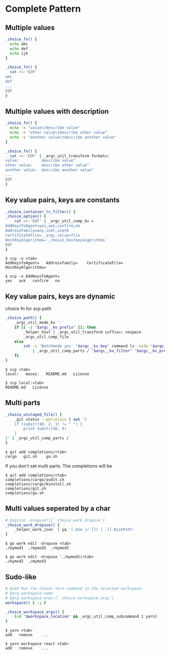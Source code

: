 # Complete Pattern

## Multiple values

```sh
_choice_fn() {
  echo abc
  echo def
  echo ijk
}
```

```sh
_choice_fn() {
  cat <<-'EOF'
abc
def
...
EOF
}
```

## Multiple values with description

```sh
_choice_fn() {
  echo -e "value\tdescribe value"
  echo -e "other value\tdescribe other value"
  echo -e "another value\tdescribe another value"
}
```

```sh
_choice_fn() {
  cat <<-'EOF' | _argc_util_transform format=:
value:          describe value"
other value:    describe other value"
another value:  describe another value"
...
EOF
}
```

## Key value pairs, keys are constants

```sh
_choice_container_ls_filter() {
_choice_option() {
    cat <<-'EOF' | _argc_util_comp_kv =
AddKeysToAgent=yes,ask,confirm,no
AddressFamily=any,inet,inet6
CertificateFile=__argc_value=file
HostKeyAlgorithms=`_choice_hostkeyalgorithms`
EOF
}
```

```
$ scp -o <tab>
AddKeysToAgent=   AddressFamily=    CertificateFile=    HostKeyAlgorithms=

$ scp -o AddKeysToAgent=
yes   ask   confirm   no
```

## Key value pairs, keys are dynamic

choice fn for scp path
```sh
_choice_path() {
    _argc_util_mode_kv ':'
    if [[ -z "$argc__kv_prefix" ]]; then
        _helper_host | _argc_util_transform suffix=: nospace
        _argc_util_comp_file
    else
        ssh -o 'Batchmode yes' "$argc__kv_key" command ls -a1dp "$argc__kv_filter*" 2>/dev/null \
            | _argc_util_comp_parts / "$argc__kv_filter" "$argc__kv_prefix" 
    fi
}
```

```
$ scp <tab>
local:   macos:   README.md   License

$ scp local:<tab>
README.md   License
```

## Multi parts

```sh
_choice_unstaged_file() {
    _git status --porcelain | awk '{
    if (substr($0, 2, 1) != " ") {
        print substr($0, 4)
    }
}' | _argc_util_comp_parts /
}
```

```
$ git add completions/<tab>
cargo   git.sh    go.sh   
```

If you don't set multi parts. The completions will be

```
$ git add completions/<tab>
completions/cargo/audit.sh
completions/cargo/binstall.sh
completions/git.sh
completions/go.sh
```

## Multi values seperated by a char

```sh
# @option -dropuse*|[`_choice_work_dropuse`]
_choice_work_dropuse() {
    _helper_work_json  | yq '(.Use // []) | .[].DiskPath'
}
```

```
$ go work edit -dropuse <tab>
./mymod1  ./mymod2  ./mymod3

$ go work edit -dropuse './mymod1|<tab>
./mymod2  ./mymod3
```

## Sudo-like

```sh
# @cmd Run the chosen Yarn command in the selected workspace.
# @arg workspace-name
# @arg workspace-args~[`_choice_workspace_args`]
workspace() { :; }

_choice_workspace_args() {
    (cd "$workspace_location" && _argc_util_comp_subcommand 1 yarn)
}
```

```
$ yarn <tab>
add   remove    ...

$ yarn workspace react <tab>
add   remove    ...
```